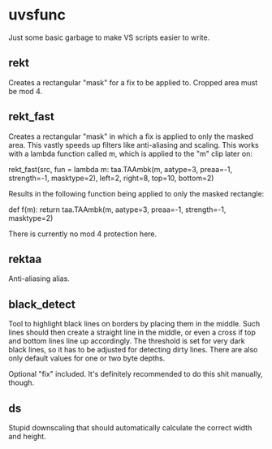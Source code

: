 # uvsfunc

Just some basic garbage to make VS scripts easier to write.

## rekt

Creates a rectangular "mask" for a fix to be applied to.  Cropped area must be mod 4.

## rekt_fast

Creates a rectangular "mask" in which a fix is applied to only the masked area.  This vastly speeds up filters like anti-aliasing and scaling.
This works with a lambda function called m, which is applied to the "m" clip later on:

rekt_fast(src, fun = lambda m: taa.TAAmbk(m, aatype=3, preaa=-1, strength=-1, masktype=2), left=2, right=8, top=10, bottom=2)

Results in the following function being applied to only the masked rectangle:

def f(m):
    return taa.TAAmbk(m, aatype=3, preaa=-1, strength=-1, masktype=2)
    
There is currently no mod 4 protection here.

## rektaa

Anti-aliasing alias.

## black_detect

Tool to highlight black lines on borders by placing them in the middle. Such lines should then create a straight line in the middle, or even a cross if top and bottom lines line up accordingly.
The threshold is set for very dark black lines, so it has to be adjusted for detecting dirty lines.  There are also only default values for one or two byte depths.

Optional "fix" included.  It's definitely recommended to do this shit manually, though.

## ds

Stupid downscaling that should automatically calculate the correct width and height.
